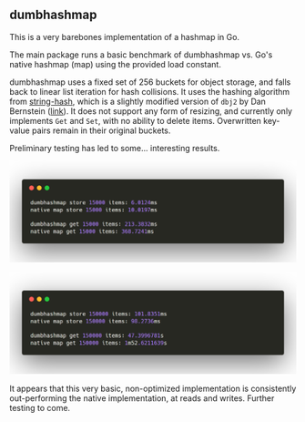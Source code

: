 ## dumbhashmap

This is a very barebones implementation of a hashmap in Go.

The main package runs a basic benchmark of dumbhashmap vs. Go's native hashmap (map) using the provided load constant.

dumbhashmap uses a fixed set of 256 buckets for object storage, and falls back to linear list iteration for hash collisions. It uses the hashing algorithm from [string-hash](https://www.npmjs.com/package/string-hash), which is a slightly modified version of `dbj2` by Dan Bernstein ([link](http://www.cse.yorku.ca/%7Eoz/hash.html)). It does not support any form of resizing, and currently only implements `Get` and `Set`, with no ability to delete items. Overwritten key-value pairs remain in their original buckets.

Preliminary testing has led to some... interesting results.

![benchmark_1](img/15000.png)

![benchmark_2](img/150000.png)

It appears that this very basic, non-optimized implementation is consistently out-performing the native implementation, at reads and writes. Further testing to come.
